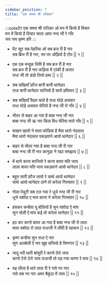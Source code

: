 ```yaml
---
sidebar_position: 7
title: "एक समय श्री राधिका"
---
```


:::noteटेर
एक समय श्री राधिका ओ मन में कियो है विचार <br/>
मन में कियो है विचार चाला आपा नन्द जी रे गाँव <br/>
जय जय कृष्ण हरि
:::

- पेंट सूट सब पेहरिया ओ सब ब्रज री है नार <br/>
  सब ब्रिज री है नार, सर पर ओढ़ियो है टोप || १ ||

- एक एक बन्दूक लिवि है सब ब्रज री है नार <br/>
  सब ब्रज री है नार कड़िया में टांकी है कतार <br/>
  राधा जी तो डंडो लियो हाथ || २ ||

- सब सखियाँ फ़ौज बानी बानी थानेदार <br/>
  राधा बानी थानेदार साजियो है सारो हथियार || ३ ||

- सब सखियाँ पैदल चाले है राधा घोड़े असवार <br/>
  राधा घोड़े असवार घेरियो है नन्द जी रो गाँव || ४ ||

- भीतर से बाहर आ गया है बाबा नन्द जी नार <br/>
  बाबा नन्द जी ऋ नार किस विध घेरिया मारो गाँव || ५ ||

- माखन खायो ने माता फोडिया है मैया थारो नंदलाल <br/>
  मैया थारो नंदलाल पकड़वाने आयो थानेदार || ६ ||

- बाहर से भीतर गया है बाबा नन्द जी री नार <br/>
  बाबा नन्द जी री नार कानुड़ा ने रह्या समझाय || ७ ||

- में थाने काना बरजियो रे काना बायर मति जाय <br/>
  लाला बायर मति जाय पकड़वाने आयो थानेदार || ८ ||

- बहुत सारी फ़ौज लायो रे साथे आयो थानेदार <br/>
  साथे आयो थानेदार ठाणे तो करेला गिरफ्तार || ९ ||

- गोला पेचुटी सब टल गया रे धूजे नन्द जी री नार <br/>
  धूजे यशोदा ए माय काना ने करेला गिरफ्तार || १० ||

- हंसकर कन्हैया यू बोलियों है सुन यशोदा ऐ मांय <br/>
  सुन भोली ऐ मांय कई तो करेला थानेदार || ११ ||

- हठ कर कानो बायर आ गया है बाबा नन्द जी रो लाल <br/>
  माता यशोदा रो लाल राधाजी ने लीवी है पहचान || १२ ||

- कृष्ण कन्हैया सुन राधा ऐ नार <br/>
  सुण अलबेली ऐ नार खूब सजियो है सिणगार || १३ ||

- जादू भरी थारी बांसुरी रे कानो तेरो जाय <br/>
  कानो टेरो टेरो जाय राधाजी तो पड़ गया चरणा रे माय || १४ ||

- यह लीला है थारे लाल री रे गावे नर नार <br/>
  गावे सब नर नार अमर बैकुंठा में जाय || १५ ||
